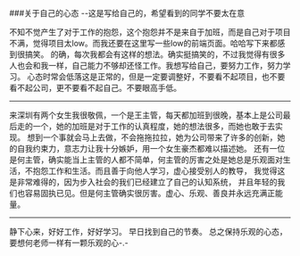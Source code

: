 ###关于自己的心态
--这是写给自己的，希望看到的同学不要太在意

不知不觉产生了对于工作的抱怨，这个抱怨并不是来自于加班，而是自己对于项目不满，觉得项目太low。而我还要在这里写一些low的前端页面。哈哈写下来都感到很搞笑。
的确，每次我都会有这样的想法。确实挺搞笑的，不过我觉得有很多人也会和我一样，自己能力不够却还怪工作。我想写给自己，要努力工作，努力学习。
心态时常会低落这是正常的，但是一定要调整好，不要看不起项目，也不要看不起公司，更不要看不起自己。不要眼高手低。

-----

来深圳有两个女生我很敬佩，一个是王主管，每天都加班到很晚，基本上是公司最后走的一个，她的加班是对于工作的认真程度，她的想法很多，而她也敢于去实现。
想到一个事就会马上去做，不会拖拖拉拉，她为公司带来了许多的创新，她的自我约束力，意志力让我十分嫉妒，用一个女生豪杰都难以描述她。
还有一位是何主管，确实能当上主管的人都不简单，何主管的厉害之处是她总是乐观面对生活，不抱怨工作和生活。而且善于向他人学习，虚心接受别人的教导，
我觉得这是非常难得的，因为步入社会的我们已经建立了自己的认知系统， 并且年轻的我们也容易固执已见。但是何主管确实很厉害。虚心、乐观、善良并永远充满正能量。

----
静下心来，好好工作，好好学习。
早日找到自己的节奏。
总之保持乐观的心态，要想何老师一样有一颗乐观的心-.-
